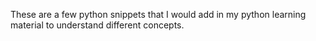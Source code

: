 These are a few python snippets that I would add in my python learning material to understand different concepts.
